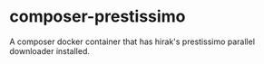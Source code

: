 # composer-prestissimo
A composer docker container that has hirak's prestissimo parallel downloader installed.
